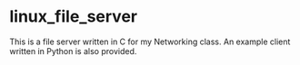# linux_file_server
This is a file server written in C for my Networking class. An example client written in Python is also provided.
